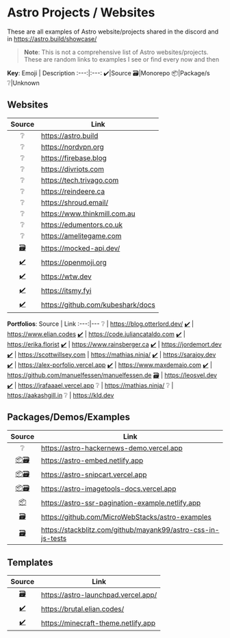 # Astro Projects / Websites

These are all examples of Astro website/projects shared in the discord and in https://astro.build/showcase/

> **Note**: This is not a comprehensive list of Astro websites/projects. These are random links to examples I see or find every now and then

**Key**:
Emoji | Description
:---:|:---:
✔️|Source
🗃️|Monorepo
📦|Package/s
❔|Unknown


## Websites

Source | Link
:---:|---
❔ | https://astro.build
❔ | https://nordvpn.org
❔ | https://firebase.blog
❔ | https://divriots.com
❔ | https://tech.trivago.com
❔ | https://reindeere.ca
❔ | https://shroud.email/
❔ | https://www.thinkmill.com.au
❔ | https://edumentors.co.uk
❔ | https://amelitegame.com
[🗃️](https://github.com/ageddesi/Mocked-API) | https://mocked-api.dev/
[✔️](https://github.com/hfg-gmuend/openmoji) | https://openmoji.org
[✔️](https://github.com/bholmesdev/whiteboard-the-web) | https://wtw.dev
[✔️](https://github.com/rishi-raj-jain/itsmy.fyi) | https://itsmy.fyi
[✔️](https://docs.kubeshark.co/en/introduction) | https://github.com/kubeshark/docs

**Portfolios**:
Source | Link
:---:|---
❔ | https://blog.otterlord.dev/
[✔️](https://github.com/ElianCodes/ElianCodes-frontend) | https://www.elian.codes
[✔️](https://github.com/JulianCataldo/web-garden) | https://code.juliancataldo.com
[✔️](https://github.com/Princesseuh/erika.florist) | https://erika.florist
[✔️](https://github.com/sarah11918/rainsberger.ca) | https://www.rainsberger.ca
[✔️](https://github.com/jordemort/jordemort.github.io) | https://jordemort.dev
[✔️](https://github.com/scottaw66/scottwillsey2.0) | https://scottwillsey.com
[]() | https://mathias.ninja/
[✔️](https://github.com/sarajw/sarawallen-astro) | https://sarajoy.dev
[✔️](https://github.com/AlexSKuznetsov/portfolio-site) | https://alex-porfolio.vercel.app
[✔️](https://github.com/maxdemaio/max-astro) | https://www.maxdemaio.com
[✔️](https://www.manuelfessen.de/) | https://github.com/manuelfessen/manuelfessen.de
[🗃️](https://github.com/leosvelperez/leosvel.dev) | https://leosvel.dev
[✔️](https://github.com/jrafaaael/portfolio) | https://jrafaaael.vercel.app
❔ | https://mathias.ninja/
❔ | https://aakashgill.in
❔ | https://kld.dev

## Packages/Demos/Examples

Source | Link
:---:|---
❔ | https://astro-hackernews-demo.vercel.app
[📦🗃️](https://github.com/astro-community/astro-embed) | https://astro-embed.netlify.app
[📦🗃️](https://github.com/lloydjatkinson/astro-snipcart) | https://astro-snipcart.vercel.app
[📦🗃️](https://github.com/RafidMuhymin/astro-imagetools) | https://astro-imagetools-docs.vercel.app
[📦](https://github.com/BryceRussell/astro-headless-ui) | https://astro-ssr-pagination-example.netlify.app
[🗃️](https://github.com/wassfila/astro-examples) | https://github.com/MicroWebStacks/astro-examples
[🗃️](https://github.com/mayank99/astro-css-in-js-tests) | https://stackblitz.com/github/mayank99/astro-css-in-js-tests

## Templates

Source | Link
:---:|---
[🗃️](https://github.com/kyr0/astro-launchpad) | https://astro-launchpad.vercel.app/
[✔️](https://github.com/ElianCodes/brutal) | https://brutal.elian.codes/
[✔️](https://github.com/BryceRussell/astro-minecraft-theme) | https://minecraft-theme.netlify.app

